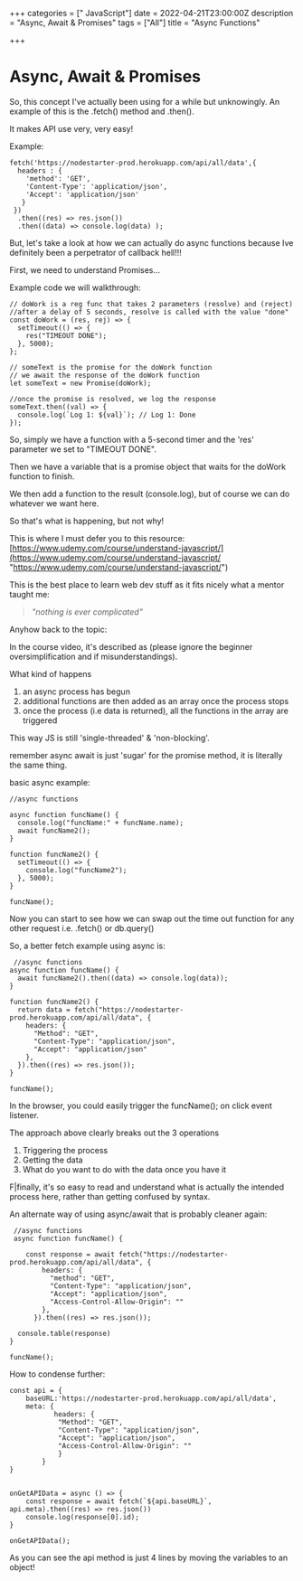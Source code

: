 +++
categories = [" JavaScript"]
date = 2022-04-21T23:00:00Z
description = "Async,  Await & Promises"
tags = ["All"]
title = "Async Functions"

+++
# Async,  Await & Promises

So, this concept I've actually been using for a while but unknowingly. An example of this is the .fetch() method and .then().

It makes API use very, very easy!

Example:

    fetch('https://nodestarter-prod.herokuapp.com/api/all/data',{
      headers : { 
        'method': 'GET',
        'Content-Type': 'application/json',
        'Accept': 'application/json'
       }
     })
      .then((res) => res.json())
      .then((data) => console.log(data) );

But, let's take a look at how we can actually do async functions because Ive definitely been a perpetrator of callback hell!!!

First, we need to understand Promises...

Example code we will walkthrough:

    // doWork is a reg func that takes 2 parameters (resolve) and (reject)
    //after a delay of 5 seconds, resolve is called with the value "done"
    const doWork = (res, rej) => {
      setTimeout(() => {
        res("TIMEOUT DONE");
      }, 5000);
    };
    
    // someText is the promise for the doWork function
    // we await the response of the doWork function
    let someText = new Promise(doWork);
    
    //once the promise is resolved, we log the response
    someText.then((val) => {
      console.log(`Log 1: ${val}`); // Log 1: Done
    });

So, simply we have a function with a 5-second timer and the 'res' parameter we set to "TIMEOUT DONE".

Then we have a variable that is a promise object that waits for the doWork function to finish.

We then add a function to the result (console.log), but of course we can do whatever we want here.

So that's what is happening, but not why!

This is where I must defer you to this resource: [https://www.udemy.com/course/understand-javascript/](https://www.udemy.com/course/understand-javascript/ "https://www.udemy.com/course/understand-javascript/")

This is the best place to learn web dev stuff as it fits nicely what a mentor taught me:

> _"nothing is ever complicated"_

Anyhow back to the topic:

In the course video, it's described as (please ignore the beginner oversimplification and if misunderstandings).

What kind of happens

1. an async process has begun
2. additional functions are then added as an array once the process stops
3. once the process (i.e data is returned), all the functions in the array are triggered

This way JS is still 'single-threaded' & 'non-blocking'.

remember async await is just 'sugar' for the promise method, it is literally the same thing.

basic async example:

    //async functions
    
    async function funcName() {
      console.log("funcName:" + funcName.name);
      await funcName2();
    }
    
    function funcName2() {
      setTimeout(() => {
        console.log("funcName2");
      }, 5000);
    }
    
    funcName();

Now you can start to see how we can swap out the time out function for any other request i.e. .fetch() or db.query()

So, a better fetch example using async is:

     //async functions
    async function funcName() {
      await funcName2().then((data) => console.log(data));
    }
    
    function funcName2() {
      return data = fetch("https://nodestarter-prod.herokuapp.com/api/all/data", {
        headers: {
          "Method": "GET",
          "Content-Type": "application/json",
          "Accept": "application/json"
        },
      }).then((res) => res.json());
    }
    
    funcName();

In the browser, you could easily trigger the funcName(); on click event listener.

The approach above clearly breaks out the 3 operations

1. Triggering the process
2. Getting the data
3. What do you want to do with the data once you have it

F|finally, it's so easy to read and understand what is actually the intended process here, rather than getting confused by syntax.

An alternate way of using async/await that is probably cleaner again:

     //async functions
     async function funcName() {
      
        const response = await fetch("https://nodestarter-prod.herokuapp.com/api/all/data", {
            headers: {
              "method": "GET",
              "Content-Type": "application/json",
              "Accept": "application/json",
              "Access-Control-Allow-Origin": ""
            },
          }).then((res) => res.json());
    
      console.table(response)
    }
      
    funcName();

How to condense further:

    const api = {
        baseURL:'https://nodestarter-prod.herokuapp.com/api/all/data',
        meta: {
               headers: {
                "Method": "GET",
                "Content-Type": "application/json",
                "Accept": "application/json",
                "Access-Control-Allow-Origin": ""
                }
            }
    }
    
    
    onGetAPIData = async () => {
        const response = await fetch(`${api.baseURL}`, api.meta).then((res) => res.json())
        console.log(response[0].id);
    }
    
    onGetAPIData();

As you can see the api method is just 4 lines by moving the variables to an object! 